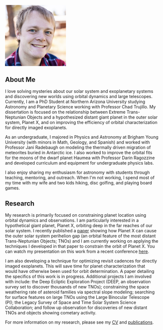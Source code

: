 <img src="picture.jpg" width="200">

## About Me
I love solving mysteries about our solar system and exoplanetary systems and discovering new worlds using orbital dynamics and large telescopes. Currently, I am a PhD Student at Northern Arizona University studying Astronomy and Planetary Science working with Professor Chad Trujillo. My dissertation is focused on the relationship between Extreme Trans-Neptunian Objects and a hypothesized distant giant planet in the outer solar system, Planet X, and on improving the efficiency of orbital characterization for directly imaged exoplanets.

As an undergraduate, I majored in Physics and Astronomy at Brigham Young University (with minors in Math, Geology, and Spanish) and worked with Professor Jani Radebaugh on modeling the thermally driven migration of meteorites buried in Antarctic ice. I also worked to improve the orbital fits for the moons of the dwarf planet Haumea with Professor Darin Ragozzine and developed curriculum and equipment for undergraduate physics labs.

I also enjoy sharing my enthusiasm for astronomy with students through teaching, mentoring, and outreach. When I'm not working, I spend most of my time with my wife and two kids hiking, disc golfing, and playing board games.

## Research
My research is primarily focused on constraining planet location using orbital dynamics and observations. I am particularly interested in a hypothetical giant planet, Planet X, orbiting deep in the far reaches of our solar system. I recently published a [paper](https://iopscience.iop.org/article/10.3847/1538-3881/abfb6f) showing how Planet X can cause the outer solar system perihelion gap (an orbital feature of the most distant Trans-Neptunian Objects; TNOs) and I am currently working on applying the techniques I developed in that paper to constrain the orbit of Planet X. You can watch my presentation on this work from a recent conference [here](https://vimeo.com/545351933).

I am also developing a technique for optimizing revisit cadences for directly imaged exoplanets. This will save time for planet characterization that would have otherwise been used for orbit determination. A paper detailing the specifics of this work is in progress. Additional projects I am involved with include: the Deep Ecliptic Exploration Project (DEEP, an observation survey set to discover thousands of new TNOs); constraining the space weathering rate of asteroid families via spectral slope modeling; searching for surface features on large TNOs using the Large Binocular Telescope (PI); the Legacy Survey of Space and Time Solar System Science Collaboration; and follow up observation for discoveries of new distant TNOs and objects showing cometary activity.

For more information on my research, please see my [CV](cv_july_2021.pdf) and [publications](https://ui.adsabs.harvard.edu/search/filter_author_facet_hier_fq_author=AND&filter_author_facet_hier_fq_author=author_facet_hier%3A%220%2FOldroyd%2C%20W%22&fq=%7B!type%3Daqp%20v%3D%24fq_author%7D&fq_author=(author_facet_hier%3A%220%2FOldroyd%2C%20W%22)&q=%20author%3A%22oldroyd%22&sort=date%20desc%2C%20bibcode%20desc&p_=0).
